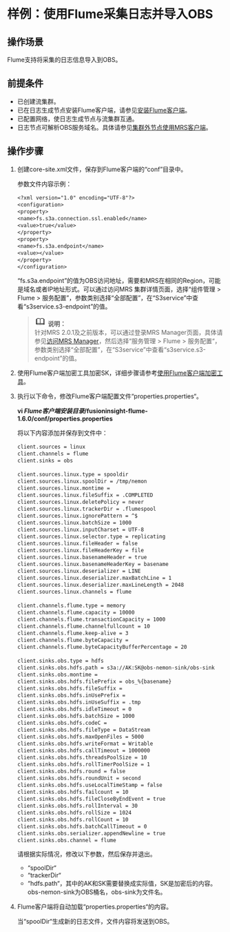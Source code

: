 # 样例：使用Flume采集日志并导入OBS<a name="ZH-CN_TOPIC_0173178743"></a>

## 操作场景<a name="s348dca5ac22b43b49c7e2a35b0435208"></a>

Flume支持将采集的日志信息导入到OBS。

## 前提条件<a name="se9a90b6f801648af8170b2126bcb9fd0"></a>

-   已创建流集群。
-   已在日志生成节点安装Flume客户端，请参见[安装Flume客户端](安装Flume客户端.md)。
-   已配置网络，使日志生成节点与流集群互通。
-   日志节点可解析OBS服务域名。具体请参见[集群外节点使用MRS客户端](集群外节点使用MRS客户端.md)。

## 操作步骤<a name="s7582ffa2d879446e8b36c70c38139e0a"></a>

1.  创建core-site.xml文件，保存到Flume客户端的“conf”目录中。

    参数文件内容示例：

    ```
    <?xml version="1.0" encoding="UTF-8"?>
    <configuration>
    <property>
    <name>fs.s3a.connection.ssl.enabled</name>
    <value>true</value>
    </property>
    <property>
    <name>fs.s3a.endpoint</name>
    <value></value>
    </property>
    </configuration>
    ```

    “fs.s3a.endpoint”的值为OBS访问地址，需要和MRS在相同的Region，可能是域名或者IP地址形式。可以通过访问MRS  集群详情页面，选择“组件管理 \> Flume \> 服务配置”，参数类别选择“全部配置”，在“S3service”中查看“s3service.s3-endpoint”的值。

    >![](public_sys-resources/icon-note.gif) **说明：**   
    >针对MRS 2.0.1及之前版本，可以通过登录MRS Manager页面，具体请参见[访问MRS Manager](访问MRS-Manager.md)，然后选择“服务管理  \>  Flume  \>  服务配置“，参数类别选择“全部配置”，在“S3service”中查看“s3service.s3-endpoint”的值。  

2.  使用Flume客户端加密工具加密SK，详细步骤请参考[使用Flume客户端加密工具](使用Flume客户端加密工具.md)。
3.  执行以下命令，修改Flume客户端配置文件“properties.properties“。

    **vi  _Flume客户端安装目录_/fusioninsight-flume-1.6.0/conf/properties.properties**

    将以下内容添加并保存到文件中：

    ```
    client.sources = linux
    client.channels = flume
    client.sinks = obs
    
    client.sources.linux.type = spooldir
    client.sources.linux.spoolDir = /tmp/nemon
    client.sources.linux.montime = 
    client.sources.linux.fileSuffix = .COMPLETED
    client.sources.linux.deletePolicy = never
    client.sources.linux.trackerDir = .flumespool
    client.sources.linux.ignorePattern = ^$
    client.sources.linux.batchSize = 1000
    client.sources.linux.inputCharset = UTF-8
    client.sources.linux.selector.type = replicating
    client.sources.linux.fileHeader = false
    client.sources.linux.fileHeaderKey = file
    client.sources.linux.basenameHeader = true
    client.sources.linux.basenameHeaderKey = basename
    client.sources.linux.deserializer = LINE
    client.sources.linux.deserializer.maxBatchLine = 1
    client.sources.linux.deserializer.maxLineLength = 2048
    client.sources.linux.channels = flume
    
    client.channels.flume.type = memory
    client.channels.flume.capacity = 10000
    client.channels.flume.transactionCapacity = 1000
    client.channels.flume.channelfullcount = 10
    client.channels.flume.keep-alive = 3
    client.channels.flume.byteCapacity = 
    client.channels.flume.byteCapacityBufferPercentage = 20
    
    client.sinks.obs.type = hdfs
    client.sinks.obs.hdfs.path = s3a://AK:SK@obs-nemon-sink/obs-sink
    client.sinks.obs.montime = 
    client.sinks.obs.hdfs.filePrefix = obs_%{basename}
    client.sinks.obs.hdfs.fileSuffix = 
    client.sinks.obs.hdfs.inUsePrefix = 
    client.sinks.obs.hdfs.inUseSuffix = .tmp
    client.sinks.obs.hdfs.idleTimeout = 0
    client.sinks.obs.hdfs.batchSize = 1000
    client.sinks.obs.hdfs.codeC =  
    client.sinks.obs.hdfs.fileType = DataStream
    client.sinks.obs.hdfs.maxOpenFiles = 5000
    client.sinks.obs.hdfs.writeFormat = Writable
    client.sinks.obs.hdfs.callTimeout = 1000000
    client.sinks.obs.hdfs.threadsPoolSize = 10
    client.sinks.obs.hdfs.rollTimerPoolSize = 1
    client.sinks.obs.hdfs.round = false
    client.sinks.obs.hdfs.roundUnit = second
    client.sinks.obs.hdfs.useLocalTimeStamp = false
    client.sinks.obs.hdfs.failcount = 10
    client.sinks.obs.hdfs.fileCloseByEndEvent = true
    client.sinks.obs.hdfs.rollInterval = 30
    client.sinks.obs.hdfs.rollSize = 1024
    client.sinks.obs.hdfs.rollCount = 10
    client.sinks.obs.hdfs.batchCallTimeout = 0
    client.sinks.obs.serializer.appendNewline = true
    client.sinks.obs.channel = flume 
    ```

    请根据实际情况，修改以下参数，然后保存并退出。

    -   “spoolDir“
    -   “trackerDir“
    -   “hdfs.path“，其中的AK和SK需要替换成实际值，SK是加密后的内容。obs-nemon-sink为OBS桶名，obs-sink为文件名。

4.  Flume客户端将自动加载“properties.properties“的内容。

    当“spoolDir“生成新的日志文件，文件内容将发送到OBS。


